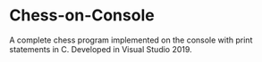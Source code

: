 # Chess-on-Console
A complete chess program implemented on the console with print statements in C. Developed in Visual Studio 2019.
